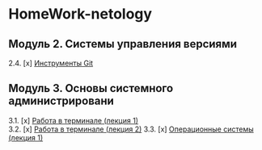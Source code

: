 # HomeWork-netology

## Модуль 2. Системы управления версиями


2.4. [x] [Инструменты Git](02-git-04-tools/README.md)
## Модуль 3. Основы системного администрировани

3.1. [x] [Работа в терминале (лекция 1)](03-sysadmin-01-terminal/README.md)  
3.2. [x] [Работа в терминале (лекция 2)](03-sysadmin-02-terminal/README.md)
3.3. [х] [Операционные системы (лекция 1)](03-sysadmin-03-os/README.md)